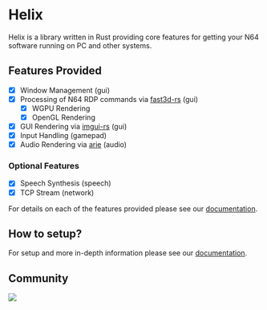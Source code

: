 # Helix

Helix is a library written in Rust providing core features for getting your N64 software running on PC and other systems.

## Features Provided

- [x] Window Management (gui)
- [x] Processing of N64 RDP commands via [fast3d-rs](https://github.com/retrofoundry/fast3d-rs) (gui)
  - [x] WGPU Rendering
  - [x] OpenGL Rendering
- [x] GUI Rendering via [imgui-rs](https://docs.rs/imgui/latest/imgui/) (gui)
- [x] Input Handling (gamepad)
- [x] Audio Rendering via [arie](https://github.com/retrofoundry/arie) (audio)

### Optional Features
- [x] Speech Synthesis (speech)
- [x] TCP Stream (network)

For details on each of the features provided please see our [documentation](https://retrofoundry.github.io/helix/dev/).

## How to setup?

For setup and more in-depth information please see our [documentation](https://retrofoundry.github.io/helix/dev/).

## Community

[![](https://dcbadge.vercel.app/api/server/nGckYNTp4w)](https://discord.gg/nGckYNTp4w)
